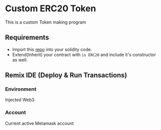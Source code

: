 # Custom ERC20 Token
This is a custom Token making program

## Requirements 
- Import this [repo](https://github.com/OpenZeppelin/openzeppelin-contracts/blob/master/contracts/token/ERC20/ERC20.sol) into your solidity code.
- Extend(Inherit) your contract with `is ERC20` and include it's constructor as well.

## Remix IDE (Deploy & Run Transactions)

### Environment
Injected Web3

### Account
Current active Metamask account
